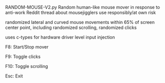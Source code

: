 RANDOM-MOUSE-V2.py
Random human-like mouse mover
in response to anti-work Reddit thread about mousejigglers
use responsibly/at own risk

randomized lateral and curved mouse movements within 65% of screen center point, including randomized scrolling, randomized clicks

uses c-types for hardware driver level input injection

F8: Start/Stop mover

F9: Toggle clicks

F10: Toggle scrolling

Esc: Exit


